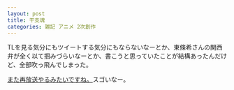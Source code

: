 ```yaml
---
layout: post
title: 干支魂
categories: 雑記 アニメ 2次創作
---
```


TLを見る気分にもツイートする気分にもならないなーとか、東條希さんの関西弁が全く以て掴みづらいなーとか、書こうと思っていたことが結構あったんだけど、全部吹っ飛んでしまった。  
  
  
[また再放送やるみたいですね。](http://etotama.com/news/post_701/)スゴいなー。
